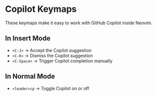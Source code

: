 # Copilot Keymaps

These keymaps make it easy to work with GitHub Copilot inside Neovim.

## In Insert Mode

- `<C-J>` → Accept the Copilot suggestion
- `<C-K>` → Dismiss the Copilot suggestion
- `<C-Space>` → Trigger Copilot completion manually

## In Normal Mode

- `<leader>cp` → Toggle Copilot on or off

